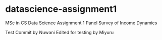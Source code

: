 # datascience-assignment1
MSc in CS Data Science Assignment 1
Panel Survey of Income Dynamics

Test Commit by Nuwani
Edited for testing by Miyuru